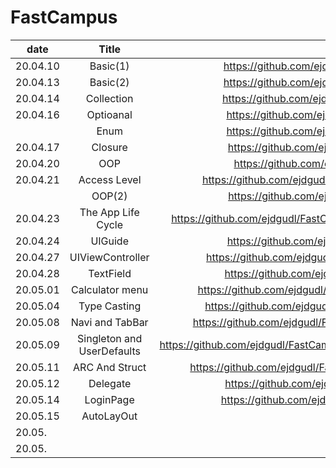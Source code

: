 # FastCampus

| date     |      Title               |                                                                                                  |
|----------|:------------------------:|:------------------------------------------------------------------------------------------------:|
| 20.04.10 |  Basic(1)                | https://github.com/ejdgudl/FastCampus/blob/master/class/Basics(1)_200410.md                      |
| 20.04.13 |  Basic(2)                | https://github.com/ejdgudl/FastCampus/blob/master/class/Basics(2)_200413.md                      |
| 20.04.14 |   Collection             |  https://github.com/ejdgudl/FastCampus/blob/master/class/Collection_200414.md                    |
| 20.04.16 |  Optioanal               |       https://github.com/ejdgudl/FastCampus/blob/master/class/Optional_200416.md                 |
|          |  Enum                    |   https://github.com/ejdgudl/FastCampus/blob/master/class/Optional_200416.md                     |
| 20.04.17 |   Closure                |   https://github.com/ejdgudl/FastCampus/blob/master/class/Closure_200417.md                      |
| 20.04.20 |   OOP                    |    https://github.com/ejdgudl/FastCampus/blob/master/class/OOP_200420.md.                        |
| 20.04.21 |   Access Level           |https://github.com/ejdgudl/FastCampus/blob/master/class/Access%20Levels_200421.md                 |
|          |   OOP(2)                 |https://github.com/ejdgudl/FastCampus/blob/master/class/OOP(2)_200421.md                          |
| 20.04.23 |The App Life Cycle        |https://github.com/ejdgudl/FastCampus/blob/master/class/The%20App%20Life%20Cycle_200424.md        |
| 20.04.24 |    UIGuide               |  https://github.com/ejdgudl/FastCampus/blob/master/class/UIGuide_200425.md                       |
| 20.04.27 |  UIViewController        |  https://github.com/ejdgudl/FastCampus/blob/master/class/UIViewController_200427.md              |
| 20.04.28 |     TextField            |         https://github.com/ejdgudl/FastCampus/blob/master/class/TextField_200428.md              |
| 20.05.01 |   Calculator menu        |https://github.com/ejdgudl/FastCampus/blob/master/class/Calculator%20menu_200501.md               |
| 20.05.04 |     Type Casting         |  https://github.com/ejdgudl/FastCampus/blob/master/class/Type%20Casting_200504.md                |
| 20.05.08 |  Navi and TabBar         | https://github.com/ejdgudl/FastCampus/blob/master/class/Navigation%20TabBar_200508.md            |
| 20.05.09 |Singleton and UserDefaults|https://github.com/ejdgudl/FastCampus/blob/master/class/Singleton%20And%20UserDefaults_200509.md. |
| 20.05.11 |    ARC And Struct        |        https://github.com/ejdgudl/FastCampus/blob/master/class/ARC%20and%20Struct_200511.md      |
| 20.05.12 |   Delegate               |    https://github.com/ejdgudl/FastCampus/blob/master/class/Delegate_200512.md                    |
| 20.05.14 |             LoginPage    |      https://github.com/ejdgudl/FastCampus/blob/master/class/LoginPage_200514.md                 |
| 20.05.15 |   AutoLayOut             |               |
| 20.05. |          |               |
| 20.05. |          |               |



